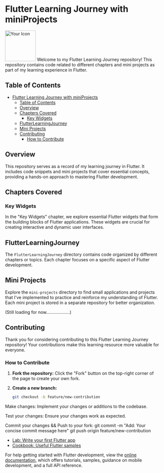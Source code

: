 # Flutter Learning Journey with miniProjects  

<img src="./assets/icons/your_icon.png" alt="Your Icon" width="100" height="100">
Welcome to my Flutter Learning Journey repository! This repository contains code related to different chapters and mini projects as part of my learning experience in Flutter.

## Table of Contents

- [Flutter Learning Journey with miniProjects](#flutter-learning-journey-with-miniprojects)
  - [Table of Contents](#table-of-contents)
  - [Overview](#overview)
  - [Chapters Covered](#chapters-covered)
    - [Key Widgets](#key-widgets)
  - [FlutterLearningJourney](#flutterlearningjourney)
  - [Mini Projects](#mini-projects)
  - [Contributing](#contributing)
    - [How to Contribute](#how-to-contribute)

## Overview

This repository serves as a record of my learning journey in Flutter. It includes code snippets and mini projects that cover essential concepts, providing a hands-on approach to mastering Flutter development.

## Chapters Covered

### Key Widgets

In the "Key Widgets" chapter, we explore essential Flutter widgets that form the building blocks of Flutter applications. These widgets are crucial for creating interactive and dynamic user interfaces.

## FlutterLearningJourney

The `FlutterLearningJourney` directory contains code organized by different chapters or topics. Each chapter focuses on a specific aspect of Flutter development.

## Mini Projects

Explore the `mini-projects` directory to find small applications and projects that I've implemented to practice and reinforce my understanding of Flutter. Each mini project is stored in a separate repository for better organization.

(Still loading for now...................)

## Contributing

Thank you for considering contributing to this Flutter Learning Journey repository! Your contributions make this learning resource more valuable for everyone.

### How to Contribute

1. **Fork the repository:**
   Click the "Fork" button on the top-right corner of the page to create your own fork.

2. **Create a new branch:**

   ```bash
   git checkout -b feature/new-contribution

Make changes:
Implement your changes or additions to the codebase.

Test your changes:
Ensure your changes work as expected.

Commit your changes && Push to your fork:
        git commit -m "Add: Your concise commit message here"
        git push origin feature/new-contribution

- [Lab: Write your first Flutter app](https://docs.flutter.dev/get-started/codelab)
- [Cookbook: Useful Flutter samples](https://docs.flutter.dev/cookbook)

For help getting started with Flutter development, view the
[online documentation](https://docs.flutter.dev/), which offers tutorials,
samples, guidance on mobile development, and a full API reference.
